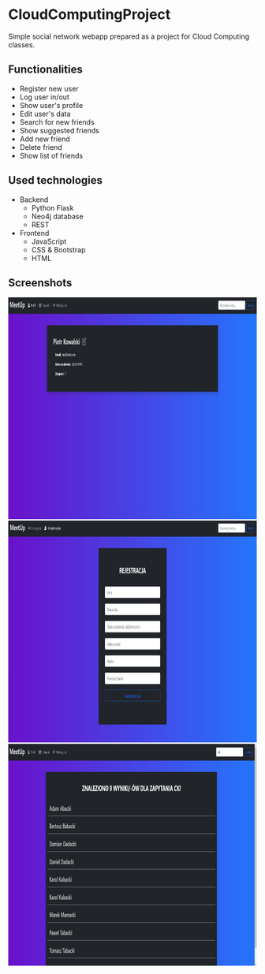 # CloudComputingProject

Simple social network webapp prepared as a project for Cloud Computing classes.

## Functionalities
- Register new user
- Log user in/out
- Show user's profile
- Edit user's data
- Search for new friends
- Show suggested friends
- Add new friend
- Delete friend
- Show list of friends

## Used technologies
- Backend
  - Python Flask
  - Neo4j database
  - REST
- Frontend
  - JavaScript
  - CSS & Bootstrap
  - HTML
  
## Screenshots
<img src="/screenshots/profile.jpg" width="800" height="450" />
<img src="/screenshots/register_form.jpg" width="800" height="450" />
<img src="/screenshots/find_users.jpg" width="800" height="450" />

